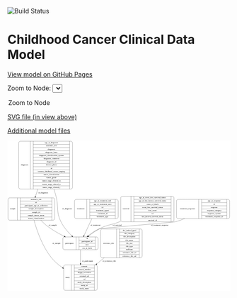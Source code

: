 <link rel='stylesheet' href="assets/style.css">
<link rel='stylesheet' href="https://unpkg.com/leaflet@1.5.1/dist/leaflet.css" integrity="sha512-xwE/Az9zrjBIphAcBb3F6JVqxf46+CDLwfLMHloNu6KEQCAWi6HcDUbeOfBIptF7tcCzusKFjFw2yuvEpDL9wQ==" crossorigin="">
<script type="text/javascript" src="https://code.jquery.com/jquery-3.2.1.min.js"></script>
<script type="text/javascript"  src="https://unpkg.com/leaflet@1.5.1/dist/leaflet.js"></script>
<script type="text/javascript" src="assets/actions.js"></script>

![Build Status](https://github.com/CBIIT/c3d-model/actions/workflows/model-test-and-deploy.yml/badge.svg)

# Childhood Cancer Clinical Data Model

[View model on GitHub Pages](https://cbiit.github.io/c3d-model/)


Zoom to Node: <select id="node_select">
  <option value="">Zoom to Node</option>
</select>
<div id="model"></div>

<p>
<a href="./model-desc/c3d-model.svg">SVG file (in view above)</a>
<p>
<a href="./model-desc">Additional model files</a>
<div id='graph' style='display:off;'>
<svg width="1612pt" height="1085pt"
 viewBox="0.00 0.00 1611.50 1085.00" xmlns="http://www.w3.org/2000/svg" xmlns:xlink="http://www.w3.org/1999/xlink">
<g id="graph0" class="graph" transform="scale(1 1) rotate(0) translate(4 1081)">
<title>Perl</title>
<polygon fill="#ffffff" stroke="transparent" points="-4,4 -4,-1081 1607.5,-1081 1607.5,4 -4,4"/>
<!-- treatment_response -->
<g id="node1" class="node">
<title>treatment_response</title>
<path fill="none" stroke="#000000" d="M1230.5,-518.5C1230.5,-518.5 1591.5,-518.5 1591.5,-518.5 1597.5,-518.5 1603.5,-524.5 1603.5,-530.5 1603.5,-530.5 1603.5,-644.5 1603.5,-644.5 1603.5,-650.5 1597.5,-656.5 1591.5,-656.5 1591.5,-656.5 1230.5,-656.5 1230.5,-656.5 1224.5,-656.5 1218.5,-650.5 1218.5,-644.5 1218.5,-644.5 1218.5,-530.5 1218.5,-530.5 1218.5,-524.5 1224.5,-518.5 1230.5,-518.5"/>
<text text-anchor="middle" x="1299" y="-583.8" font-family="Times,serif" font-size="14.00" fill="#000000">treatment_response</text>
<polyline fill="none" stroke="#000000" points="1379.5,-518.5 1379.5,-656.5 "/>
<text text-anchor="middle" x="1390" y="-583.8" font-family="Times,serif" font-size="14.00" fill="#000000"> </text>
<polyline fill="none" stroke="#000000" points="1400.5,-518.5 1400.5,-656.5 "/>
<text text-anchor="middle" x="1491.5" y="-641.3" font-family="Times,serif" font-size="14.00" fill="#000000">age_at_response</text>
<polyline fill="none" stroke="#000000" points="1400.5,-633.5 1582.5,-633.5 "/>
<text text-anchor="middle" x="1491.5" y="-618.3" font-family="Times,serif" font-size="14.00" fill="#000000">id</text>
<polyline fill="none" stroke="#000000" points="1400.5,-610.5 1582.5,-610.5 "/>
<text text-anchor="middle" x="1491.5" y="-595.3" font-family="Times,serif" font-size="14.00" fill="#000000">response</text>
<polyline fill="none" stroke="#000000" points="1400.5,-587.5 1582.5,-587.5 "/>
<text text-anchor="middle" x="1491.5" y="-572.3" font-family="Times,serif" font-size="14.00" fill="#000000">response_category</text>
<polyline fill="none" stroke="#000000" points="1400.5,-564.5 1582.5,-564.5 "/>
<text text-anchor="middle" x="1491.5" y="-549.3" font-family="Times,serif" font-size="14.00" fill="#000000">response_system</text>
<polyline fill="none" stroke="#000000" points="1400.5,-541.5 1582.5,-541.5 "/>
<text text-anchor="middle" x="1491.5" y="-526.3" font-family="Times,serif" font-size="14.00" fill="#000000">treatment_response_id</text>
<polyline fill="none" stroke="#000000" points="1582.5,-518.5 1582.5,-656.5 "/>
<text text-anchor="middle" x="1593" y="-583.8" font-family="Times,serif" font-size="14.00" fill="#000000"> </text>
</g>
<!-- participant -->
<g id="node8" class="node">
<title>participant</title>
<path fill="none" stroke="#000000" d="M408.5,-294C408.5,-294 639.5,-294 639.5,-294 645.5,-294 651.5,-300 651.5,-306 651.5,-306 651.5,-374 651.5,-374 651.5,-380 645.5,-386 639.5,-386 639.5,-386 408.5,-386 408.5,-386 402.5,-386 396.5,-380 396.5,-374 396.5,-374 396.5,-306 396.5,-306 396.5,-300 402.5,-294 408.5,-294"/>
<text text-anchor="middle" x="444.5" y="-336.3" font-family="Times,serif" font-size="14.00" fill="#000000">participant</text>
<polyline fill="none" stroke="#000000" points="492.5,-294 492.5,-386 "/>
<text text-anchor="middle" x="503" y="-336.3" font-family="Times,serif" font-size="14.00" fill="#000000"> </text>
<polyline fill="none" stroke="#000000" points="513.5,-294 513.5,-386 "/>
<text text-anchor="middle" x="572" y="-370.8" font-family="Times,serif" font-size="14.00" fill="#000000">id</text>
<polyline fill="none" stroke="#000000" points="513.5,-363 630.5,-363 "/>
<text text-anchor="middle" x="572" y="-347.8" font-family="Times,serif" font-size="14.00" fill="#000000">participant_id</text>
<polyline fill="none" stroke="#000000" points="513.5,-340 630.5,-340 "/>
<text text-anchor="middle" x="572" y="-324.8" font-family="Times,serif" font-size="14.00" fill="#000000">race</text>
<polyline fill="none" stroke="#000000" points="513.5,-317 630.5,-317 "/>
<text text-anchor="middle" x="572" y="-301.8" font-family="Times,serif" font-size="14.00" fill="#000000">sex_at_birth</text>
<polyline fill="none" stroke="#000000" points="630.5,-294 630.5,-386 "/>
<text text-anchor="middle" x="641" y="-336.3" font-family="Times,serif" font-size="14.00" fill="#000000"> </text>
</g>
<!-- treatment_response&#45;&gt;participant -->
<g id="edge4" class="edge">
<title>treatment_response&#45;&gt;participant</title>
<path fill="none" stroke="#000000" d="M1277.3721,-518.4695C1255.3211,-509.2872 1232.3551,-500.992 1210,-495 1195.1798,-491.0276 674.2902,-449.5863 660,-444 630.2782,-432.3811 601.5658,-412.2157 578.2438,-392.716"/>
<polygon fill="#000000" stroke="#000000" points="580.4245,-389.9757 570.5476,-386.1419 575.8779,-395.2982 580.4245,-389.9757"/>
<text text-anchor="middle" x="1097" y="-465.8" font-family="Times,serif" font-size="14.00" fill="#000000">of_treatment_response</text>
</g>
<!-- sample -->
<g id="node2" class="node">
<title>sample</title>
<path fill="none" stroke="#000000" d="M12,-507C12,-507 326,-507 326,-507 332,-507 338,-513 338,-519 338,-519 338,-656 338,-656 338,-662 332,-668 326,-668 326,-668 12,-668 12,-668 6,-668 0,-662 0,-656 0,-656 0,-519 0,-519 0,-513 6,-507 12,-507"/>
<text text-anchor="middle" x="34" y="-583.8" font-family="Times,serif" font-size="14.00" fill="#000000">sample</text>
<polyline fill="none" stroke="#000000" points="68,-507 68,-668 "/>
<text text-anchor="middle" x="78.5" y="-583.8" font-family="Times,serif" font-size="14.00" fill="#000000"> </text>
<polyline fill="none" stroke="#000000" points="89,-507 89,-668 "/>
<text text-anchor="middle" x="203" y="-652.8" font-family="Times,serif" font-size="14.00" fill="#000000">anatomic_site</text>
<polyline fill="none" stroke="#000000" points="89,-645 317,-645 "/>
<text text-anchor="middle" x="203" y="-629.8" font-family="Times,serif" font-size="14.00" fill="#000000">id</text>
<polyline fill="none" stroke="#000000" points="89,-622 317,-622 "/>
<text text-anchor="middle" x="203" y="-606.8" font-family="Times,serif" font-size="14.00" fill="#000000">participant_age_at_collection</text>
<polyline fill="none" stroke="#000000" points="89,-599 317,-599 "/>
<text text-anchor="middle" x="203" y="-583.8" font-family="Times,serif" font-size="14.00" fill="#000000">sample_description</text>
<polyline fill="none" stroke="#000000" points="89,-576 317,-576 "/>
<text text-anchor="middle" x="203" y="-560.8" font-family="Times,serif" font-size="14.00" fill="#000000">sample_id</text>
<polyline fill="none" stroke="#000000" points="89,-553 317,-553 "/>
<text text-anchor="middle" x="203" y="-537.8" font-family="Times,serif" font-size="14.00" fill="#000000">sample_tumor_status</text>
<polyline fill="none" stroke="#000000" points="89,-530 317,-530 "/>
<text text-anchor="middle" x="203" y="-514.8" font-family="Times,serif" font-size="14.00" fill="#000000">tumor_classification</text>
<polyline fill="none" stroke="#000000" points="317,-507 317,-668 "/>
<text text-anchor="middle" x="327.5" y="-583.8" font-family="Times,serif" font-size="14.00" fill="#000000"> </text>
</g>
<!-- study -->
<g id="node7" class="node">
<title>study</title>
<path fill="none" stroke="#000000" d="M414.5,-.5C414.5,-.5 633.5,-.5 633.5,-.5 639.5,-.5 645.5,-6.5 645.5,-12.5 645.5,-12.5 645.5,-172.5 645.5,-172.5 645.5,-178.5 639.5,-184.5 633.5,-184.5 633.5,-184.5 414.5,-184.5 414.5,-184.5 408.5,-184.5 402.5,-178.5 402.5,-172.5 402.5,-172.5 402.5,-12.5 402.5,-12.5 402.5,-6.5 408.5,-.5 414.5,-.5"/>
<text text-anchor="middle" x="430.5" y="-88.8" font-family="Times,serif" font-size="14.00" fill="#000000">study</text>
<polyline fill="none" stroke="#000000" points="458.5,-.5 458.5,-184.5 "/>
<text text-anchor="middle" x="469" y="-88.8" font-family="Times,serif" font-size="14.00" fill="#000000"> </text>
<polyline fill="none" stroke="#000000" points="479.5,-.5 479.5,-184.5 "/>
<text text-anchor="middle" x="552" y="-169.3" font-family="Times,serif" font-size="14.00" fill="#000000">consent</text>
<polyline fill="none" stroke="#000000" points="479.5,-161.5 624.5,-161.5 "/>
<text text-anchor="middle" x="552" y="-146.3" font-family="Times,serif" font-size="14.00" fill="#000000">consent_number</text>
<polyline fill="none" stroke="#000000" points="479.5,-138.5 624.5,-138.5 "/>
<text text-anchor="middle" x="552" y="-123.3" font-family="Times,serif" font-size="14.00" fill="#000000">dbgap_accession</text>
<polyline fill="none" stroke="#000000" points="479.5,-115.5 624.5,-115.5 "/>
<text text-anchor="middle" x="552" y="-100.3" font-family="Times,serif" font-size="14.00" fill="#000000">external_url</text>
<polyline fill="none" stroke="#000000" points="479.5,-92.5 624.5,-92.5 "/>
<text text-anchor="middle" x="552" y="-77.3" font-family="Times,serif" font-size="14.00" fill="#000000">id</text>
<polyline fill="none" stroke="#000000" points="479.5,-69.5 624.5,-69.5 "/>
<text text-anchor="middle" x="552" y="-54.3" font-family="Times,serif" font-size="14.00" fill="#000000">study_description</text>
<polyline fill="none" stroke="#000000" points="479.5,-46.5 624.5,-46.5 "/>
<text text-anchor="middle" x="552" y="-31.3" font-family="Times,serif" font-size="14.00" fill="#000000">study_id</text>
<polyline fill="none" stroke="#000000" points="479.5,-23.5 624.5,-23.5 "/>
<text text-anchor="middle" x="552" y="-8.3" font-family="Times,serif" font-size="14.00" fill="#000000">study_name</text>
<polyline fill="none" stroke="#000000" points="624.5,-.5 624.5,-184.5 "/>
<text text-anchor="middle" x="635" y="-88.8" font-family="Times,serif" font-size="14.00" fill="#000000"> </text>
</g>
<!-- sample&#45;&gt;study -->
<g id="edge3" class="edge">
<title>sample&#45;&gt;study</title>
<path fill="none" stroke="#000000" d="M187.898,-506.9369C208.8527,-430.8311 248.6235,-316.6312 314,-236 336.1478,-208.6843 364.8388,-184.4764 393.8585,-164.0863"/>
<polygon fill="#000000" stroke="#000000" points="396.2086,-166.7173 402.4559,-158.1603 392.236,-160.9538 396.2086,-166.7173"/>
<text text-anchor="middle" x="350.5" y="-336.3" font-family="Times,serif" font-size="14.00" fill="#000000">of_sample</text>
</g>
<!-- sample&#45;&gt;participant -->
<g id="edge2" class="edge">
<title>sample&#45;&gt;participant</title>
<path fill="none" stroke="#000000" d="M236.9584,-506.937C252.4777,-490.9897 269.5646,-475.1391 287,-462 323.4304,-434.5467 366.9437,-410.1471 406.6843,-390.52"/>
<polygon fill="#000000" stroke="#000000" points="408.4472,-393.5542 415.8973,-386.0211 405.3756,-387.2641 408.4472,-393.5542"/>
<text text-anchor="middle" x="323.5" y="-465.8" font-family="Times,serif" font-size="14.00" fill="#000000">of_sample</text>
</g>
<!-- treatment -->
<g id="node3" class="node">
<title>treatment</title>
<path fill="none" stroke="#000000" d="M493,-518.5C493,-518.5 785,-518.5 785,-518.5 791,-518.5 797,-524.5 797,-530.5 797,-530.5 797,-644.5 797,-644.5 797,-650.5 791,-656.5 785,-656.5 785,-656.5 493,-656.5 493,-656.5 487,-656.5 481,-650.5 481,-644.5 481,-644.5 481,-530.5 481,-530.5 481,-524.5 487,-518.5 493,-518.5"/>
<text text-anchor="middle" x="525.5" y="-583.8" font-family="Times,serif" font-size="14.00" fill="#000000">treatment</text>
<polyline fill="none" stroke="#000000" points="570,-518.5 570,-656.5 "/>
<text text-anchor="middle" x="580.5" y="-583.8" font-family="Times,serif" font-size="14.00" fill="#000000"> </text>
<polyline fill="none" stroke="#000000" points="591,-518.5 591,-656.5 "/>
<text text-anchor="middle" x="683.5" y="-641.3" font-family="Times,serif" font-size="14.00" fill="#000000">age_at_treatment_end</text>
<polyline fill="none" stroke="#000000" points="591,-633.5 776,-633.5 "/>
<text text-anchor="middle" x="683.5" y="-618.3" font-family="Times,serif" font-size="14.00" fill="#000000">age_at_treatment_start</text>
<polyline fill="none" stroke="#000000" points="591,-610.5 776,-610.5 "/>
<text text-anchor="middle" x="683.5" y="-595.3" font-family="Times,serif" font-size="14.00" fill="#000000">id</text>
<polyline fill="none" stroke="#000000" points="591,-587.5 776,-587.5 "/>
<text text-anchor="middle" x="683.5" y="-572.3" font-family="Times,serif" font-size="14.00" fill="#000000">treatment_agent</text>
<polyline fill="none" stroke="#000000" points="591,-564.5 776,-564.5 "/>
<text text-anchor="middle" x="683.5" y="-549.3" font-family="Times,serif" font-size="14.00" fill="#000000">treatment_id</text>
<polyline fill="none" stroke="#000000" points="591,-541.5 776,-541.5 "/>
<text text-anchor="middle" x="683.5" y="-526.3" font-family="Times,serif" font-size="14.00" fill="#000000">treatment_type</text>
<polyline fill="none" stroke="#000000" points="776,-518.5 776,-656.5 "/>
<text text-anchor="middle" x="786.5" y="-583.8" font-family="Times,serif" font-size="14.00" fill="#000000"> </text>
</g>
<!-- treatment&#45;&gt;participant -->
<g id="edge5" class="edge">
<title>treatment&#45;&gt;participant</title>
<path fill="none" stroke="#000000" d="M606.8132,-518.2283C588.8192,-479.5021 566.6931,-431.8829 549.8396,-395.6112"/>
<polygon fill="#000000" stroke="#000000" points="552.8424,-393.7676 545.4544,-386.1736 546.4942,-396.7173 552.8424,-393.7676"/>
<text text-anchor="middle" x="632" y="-465.8" font-family="Times,serif" font-size="14.00" fill="#000000">of_treatment</text>
</g>
<!-- survival -->
<g id="node4" class="node">
<title>survival</title>
<path fill="none" stroke="#000000" d="M827.5,-495.5C827.5,-495.5 1188.5,-495.5 1188.5,-495.5 1194.5,-495.5 1200.5,-501.5 1200.5,-507.5 1200.5,-507.5 1200.5,-667.5 1200.5,-667.5 1200.5,-673.5 1194.5,-679.5 1188.5,-679.5 1188.5,-679.5 827.5,-679.5 827.5,-679.5 821.5,-679.5 815.5,-673.5 815.5,-667.5 815.5,-667.5 815.5,-507.5 815.5,-507.5 815.5,-501.5 821.5,-495.5 827.5,-495.5"/>
<text text-anchor="middle" x="852.5" y="-583.8" font-family="Times,serif" font-size="14.00" fill="#000000">survival</text>
<polyline fill="none" stroke="#000000" points="889.5,-495.5 889.5,-679.5 "/>
<text text-anchor="middle" x="900" y="-583.8" font-family="Times,serif" font-size="14.00" fill="#000000"> </text>
<polyline fill="none" stroke="#000000" points="910.5,-495.5 910.5,-679.5 "/>
<text text-anchor="middle" x="1045" y="-664.3" font-family="Times,serif" font-size="14.00" fill="#000000">age_at_event_free_survival_status</text>
<polyline fill="none" stroke="#000000" points="910.5,-656.5 1179.5,-656.5 "/>
<text text-anchor="middle" x="1045" y="-641.3" font-family="Times,serif" font-size="14.00" fill="#000000">age_at_last_known_survival_status</text>
<polyline fill="none" stroke="#000000" points="910.5,-633.5 1179.5,-633.5 "/>
<text text-anchor="middle" x="1045" y="-618.3" font-family="Times,serif" font-size="14.00" fill="#000000">cause_of_death</text>
<polyline fill="none" stroke="#000000" points="910.5,-610.5 1179.5,-610.5 "/>
<text text-anchor="middle" x="1045" y="-595.3" font-family="Times,serif" font-size="14.00" fill="#000000">event_free_survival_status</text>
<polyline fill="none" stroke="#000000" points="910.5,-587.5 1179.5,-587.5 "/>
<text text-anchor="middle" x="1045" y="-572.3" font-family="Times,serif" font-size="14.00" fill="#000000">first_event</text>
<polyline fill="none" stroke="#000000" points="910.5,-564.5 1179.5,-564.5 "/>
<text text-anchor="middle" x="1045" y="-549.3" font-family="Times,serif" font-size="14.00" fill="#000000">id</text>
<polyline fill="none" stroke="#000000" points="910.5,-541.5 1179.5,-541.5 "/>
<text text-anchor="middle" x="1045" y="-526.3" font-family="Times,serif" font-size="14.00" fill="#000000">last_known_survival_status</text>
<polyline fill="none" stroke="#000000" points="910.5,-518.5 1179.5,-518.5 "/>
<text text-anchor="middle" x="1045" y="-503.3" font-family="Times,serif" font-size="14.00" fill="#000000">survival_id</text>
<polyline fill="none" stroke="#000000" points="1179.5,-495.5 1179.5,-679.5 "/>
<text text-anchor="middle" x="1190" y="-583.8" font-family="Times,serif" font-size="14.00" fill="#000000"> </text>
</g>
<!-- survival&#45;&gt;participant -->
<g id="edge9" class="edge">
<title>survival&#45;&gt;participant</title>
<path fill="none" stroke="#000000" d="M815.4531,-498.8441C812.2836,-497.5428 809.1308,-496.2605 806,-495 742.2395,-469.3302 720.5014,-476.6178 660,-444 633.5535,-429.742 606.7884,-410.5292 584.0795,-392.4973"/>
<polygon fill="#000000" stroke="#000000" points="586.2093,-389.7187 576.2235,-386.1785 581.8221,-395.1733 586.2093,-389.7187"/>
<text text-anchor="middle" x="789.5" y="-465.8" font-family="Times,serif" font-size="14.00" fill="#000000">of_survival</text>
</g>
<!-- diagnosis -->
<g id="node5" class="node">
<title>diagnosis</title>
<path fill="none" stroke="#000000" d="M89.5,-731.5C89.5,-731.5 454.5,-731.5 454.5,-731.5 460.5,-731.5 466.5,-737.5 466.5,-743.5 466.5,-743.5 466.5,-1064.5 466.5,-1064.5 466.5,-1070.5 460.5,-1076.5 454.5,-1076.5 454.5,-1076.5 89.5,-1076.5 89.5,-1076.5 83.5,-1076.5 77.5,-1070.5 77.5,-1064.5 77.5,-1064.5 77.5,-743.5 77.5,-743.5 77.5,-737.5 83.5,-731.5 89.5,-731.5"/>
<text text-anchor="middle" x="119.5" y="-900.3" font-family="Times,serif" font-size="14.00" fill="#000000">diagnosis</text>
<polyline fill="none" stroke="#000000" points="161.5,-731.5 161.5,-1076.5 "/>
<text text-anchor="middle" x="172" y="-900.3" font-family="Times,serif" font-size="14.00" fill="#000000"> </text>
<polyline fill="none" stroke="#000000" points="182.5,-731.5 182.5,-1076.5 "/>
<text text-anchor="middle" x="314" y="-1061.3" font-family="Times,serif" font-size="14.00" fill="#000000">age_at_diagnosis</text>
<polyline fill="none" stroke="#000000" points="182.5,-1053.5 445.5,-1053.5 "/>
<text text-anchor="middle" x="314" y="-1038.3" font-family="Times,serif" font-size="14.00" fill="#000000">anatomic_site</text>
<polyline fill="none" stroke="#000000" points="182.5,-1030.5 445.5,-1030.5 "/>
<text text-anchor="middle" x="314" y="-1015.3" font-family="Times,serif" font-size="14.00" fill="#000000">diagnosis</text>
<polyline fill="none" stroke="#000000" points="182.5,-1007.5 445.5,-1007.5 "/>
<text text-anchor="middle" x="314" y="-992.3" font-family="Times,serif" font-size="14.00" fill="#000000">diagnosis_basis</text>
<polyline fill="none" stroke="#000000" points="182.5,-984.5 445.5,-984.5 "/>
<text text-anchor="middle" x="314" y="-969.3" font-family="Times,serif" font-size="14.00" fill="#000000">diagnosis_classification_system</text>
<polyline fill="none" stroke="#000000" points="182.5,-961.5 445.5,-961.5 "/>
<text text-anchor="middle" x="314" y="-946.3" font-family="Times,serif" font-size="14.00" fill="#000000">diagnosis_comment</text>
<polyline fill="none" stroke="#000000" points="182.5,-938.5 445.5,-938.5 "/>
<text text-anchor="middle" x="314" y="-923.3" font-family="Times,serif" font-size="14.00" fill="#000000">diagnosis_id</text>
<polyline fill="none" stroke="#000000" points="182.5,-915.5 445.5,-915.5 "/>
<text text-anchor="middle" x="314" y="-900.3" font-family="Times,serif" font-size="14.00" fill="#000000">disease_phase</text>
<polyline fill="none" stroke="#000000" points="182.5,-892.5 445.5,-892.5 "/>
<text text-anchor="middle" x="314" y="-877.3" font-family="Times,serif" font-size="14.00" fill="#000000">id</text>
<polyline fill="none" stroke="#000000" points="182.5,-869.5 445.5,-869.5 "/>
<text text-anchor="middle" x="314" y="-854.3" font-family="Times,serif" font-size="14.00" fill="#000000">toronto_childhood_cancer_staging</text>
<polyline fill="none" stroke="#000000" points="182.5,-846.5 445.5,-846.5 "/>
<text text-anchor="middle" x="314" y="-831.3" font-family="Times,serif" font-size="14.00" fill="#000000">tumor_classification</text>
<polyline fill="none" stroke="#000000" points="182.5,-823.5 445.5,-823.5 "/>
<text text-anchor="middle" x="314" y="-808.3" font-family="Times,serif" font-size="14.00" fill="#000000">tumor_grade</text>
<polyline fill="none" stroke="#000000" points="182.5,-800.5 445.5,-800.5 "/>
<text text-anchor="middle" x="314" y="-785.3" font-family="Times,serif" font-size="14.00" fill="#000000">tumor_stage_clinical_m</text>
<polyline fill="none" stroke="#000000" points="182.5,-777.5 445.5,-777.5 "/>
<text text-anchor="middle" x="314" y="-762.3" font-family="Times,serif" font-size="14.00" fill="#000000">tumor_stage_clinical_n</text>
<polyline fill="none" stroke="#000000" points="182.5,-754.5 445.5,-754.5 "/>
<text text-anchor="middle" x="314" y="-739.3" font-family="Times,serif" font-size="14.00" fill="#000000">tumor_stage_clinical_t</text>
<polyline fill="none" stroke="#000000" points="445.5,-731.5 445.5,-1076.5 "/>
<text text-anchor="middle" x="456" y="-900.3" font-family="Times,serif" font-size="14.00" fill="#000000"> </text>
</g>
<!-- diagnosis&#45;&gt;sample -->
<g id="edge7" class="edge">
<title>diagnosis&#45;&gt;sample</title>
<path fill="none" stroke="#000000" d="M215.8285,-731.3952C209.847,-713.0154 203.9504,-694.896 198.4647,-678.0397"/>
<polygon fill="#000000" stroke="#000000" points="201.7077,-676.6945 195.2849,-668.2685 195.0513,-678.8608 201.7077,-676.6945"/>
<text text-anchor="middle" x="253.5" y="-701.8" font-family="Times,serif" font-size="14.00" fill="#000000">of_diagnosis</text>
</g>
<!-- diagnosis&#45;&gt;participant -->
<g id="edge6" class="edge">
<title>diagnosis&#45;&gt;participant</title>
<path fill="none" stroke="#000000" d="M332.312,-731.3331C337.5846,-714.0811 342.5851,-696.7552 347,-680 368.3432,-599.0002 345.4258,-569.8644 383,-495 402.1738,-456.7975 433.4506,-421.0103 461.681,-393.4693"/>
<polygon fill="#000000" stroke="#000000" points="464.3731,-395.7368 469.1654,-386.2877 459.5266,-390.6859 464.3731,-395.7368"/>
<text text-anchor="middle" x="427.5" y="-583.8" font-family="Times,serif" font-size="14.00" fill="#000000">of_diagnosis</text>
</g>
<!-- reference_file -->
<g id="node6" class="node">
<title>reference_file</title>
<path fill="none" stroke="#000000" d="M681.5,-236.5C681.5,-236.5 958.5,-236.5 958.5,-236.5 964.5,-236.5 970.5,-242.5 970.5,-248.5 970.5,-248.5 970.5,-431.5 970.5,-431.5 970.5,-437.5 964.5,-443.5 958.5,-443.5 958.5,-443.5 681.5,-443.5 681.5,-443.5 675.5,-443.5 669.5,-437.5 669.5,-431.5 669.5,-431.5 669.5,-248.5 669.5,-248.5 669.5,-242.5 675.5,-236.5 681.5,-236.5"/>
<text text-anchor="middle" x="727.5" y="-336.3" font-family="Times,serif" font-size="14.00" fill="#000000">reference_file</text>
<polyline fill="none" stroke="#000000" points="785.5,-236.5 785.5,-443.5 "/>
<text text-anchor="middle" x="796" y="-336.3" font-family="Times,serif" font-size="14.00" fill="#000000"> </text>
<polyline fill="none" stroke="#000000" points="806.5,-236.5 806.5,-443.5 "/>
<text text-anchor="middle" x="878" y="-428.3" font-family="Times,serif" font-size="14.00" fill="#000000">dcf_indexd_guid</text>
<polyline fill="none" stroke="#000000" points="806.5,-420.5 949.5,-420.5 "/>
<text text-anchor="middle" x="878" y="-405.3" font-family="Times,serif" font-size="14.00" fill="#000000">file_category</text>
<polyline fill="none" stroke="#000000" points="806.5,-397.5 949.5,-397.5 "/>
<text text-anchor="middle" x="878" y="-382.3" font-family="Times,serif" font-size="14.00" fill="#000000">file_description</text>
<polyline fill="none" stroke="#000000" points="806.5,-374.5 949.5,-374.5 "/>
<text text-anchor="middle" x="878" y="-359.3" font-family="Times,serif" font-size="14.00" fill="#000000">file_name</text>
<polyline fill="none" stroke="#000000" points="806.5,-351.5 949.5,-351.5 "/>
<text text-anchor="middle" x="878" y="-336.3" font-family="Times,serif" font-size="14.00" fill="#000000">file_size</text>
<polyline fill="none" stroke="#000000" points="806.5,-328.5 949.5,-328.5 "/>
<text text-anchor="middle" x="878" y="-313.3" font-family="Times,serif" font-size="14.00" fill="#000000">file_type</text>
<polyline fill="none" stroke="#000000" points="806.5,-305.5 949.5,-305.5 "/>
<text text-anchor="middle" x="878" y="-290.3" font-family="Times,serif" font-size="14.00" fill="#000000">md5sum</text>
<polyline fill="none" stroke="#000000" points="806.5,-282.5 949.5,-282.5 "/>
<text text-anchor="middle" x="878" y="-267.3" font-family="Times,serif" font-size="14.00" fill="#000000">reference_file_id</text>
<polyline fill="none" stroke="#000000" points="806.5,-259.5 949.5,-259.5 "/>
<text text-anchor="middle" x="878" y="-244.3" font-family="Times,serif" font-size="14.00" fill="#000000">reference_file_url</text>
<polyline fill="none" stroke="#000000" points="949.5,-236.5 949.5,-443.5 "/>
<text text-anchor="middle" x="960" y="-336.3" font-family="Times,serif" font-size="14.00" fill="#000000"> </text>
</g>
<!-- reference_file&#45;&gt;study -->
<g id="edge1" class="edge">
<title>reference_file&#45;&gt;study</title>
<path fill="none" stroke="#000000" d="M696.1844,-236.4718C678.3249,-221.5386 659.9825,-206.2016 642.2356,-191.3625"/>
<polygon fill="#000000" stroke="#000000" points="644.0442,-188.3125 634.1274,-184.5829 639.5539,-193.6826 644.0442,-188.3125"/>
<text text-anchor="middle" x="732.5" y="-206.8" font-family="Times,serif" font-size="14.00" fill="#000000">of_reference_file</text>
</g>
<!-- participant&#45;&gt;study -->
<g id="edge8" class="edge">
<title>participant&#45;&gt;study</title>
<path fill="none" stroke="#000000" d="M524,-293.7375C524,-265.8494 524,-229.176 524,-194.7844"/>
<polygon fill="#000000" stroke="#000000" points="527.5001,-194.677 524,-184.677 520.5001,-194.6771 527.5001,-194.677"/>
<text text-anchor="middle" x="574.5" y="-206.8" font-family="Times,serif" font-size="14.00" fill="#000000">of_participant</text>
</g>
</g>
</svg>
</div>

